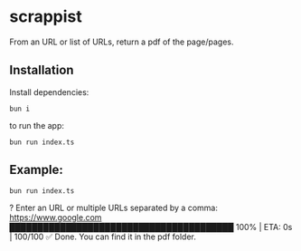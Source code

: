 # scrappist

From an URL or list of URLs, return a pdf of the page/pages.

## Installation

Install dependencies:

```
bun i
```

to run the app:

```
bun run index.ts
```

## Example:

```
bun run index.ts
```

? Enter an URL or multiple URLs separated by a comma: https://www.google.com
████████████████████████████████████████ 100% | ETA: 0s | 100/100
✅ Done. You can find it in the pdf folder.

